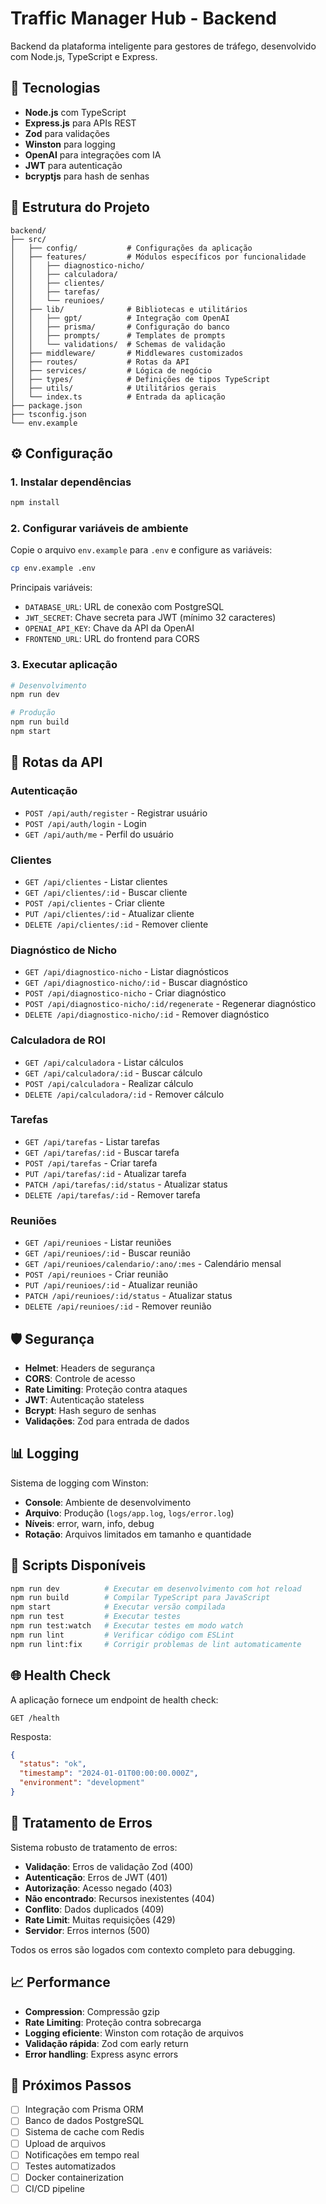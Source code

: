 # Traffic Manager Hub - Backend

Backend da plataforma inteligente para gestores de tráfego, desenvolvido com Node.js, TypeScript e Express.

## 🚀 Tecnologias

- **Node.js** com TypeScript
- **Express.js** para APIs REST
- **Zod** para validações
- **Winston** para logging
- **OpenAI** para integrações com IA
- **JWT** para autenticação
- **bcryptjs** para hash de senhas

## 📁 Estrutura do Projeto

```
backend/
├── src/
│   ├── config/           # Configurações da aplicação
│   ├── features/         # Módulos específicos por funcionalidade
│   │   ├── diagnostico-nicho/
│   │   ├── calculadora/
│   │   ├── clientes/
│   │   ├── tarefas/
│   │   └── reunioes/
│   ├── lib/              # Bibliotecas e utilitários
│   │   ├── gpt/          # Integração com OpenAI
│   │   ├── prisma/       # Configuração do banco
│   │   ├── prompts/      # Templates de prompts
│   │   └── validations/  # Schemas de validação
│   ├── middleware/       # Middlewares customizados
│   ├── routes/           # Rotas da API
│   ├── services/         # Lógica de negócio
│   ├── types/            # Definições de tipos TypeScript
│   ├── utils/            # Utilitários gerais
│   └── index.ts          # Entrada da aplicação
├── package.json
├── tsconfig.json
└── env.example
```

## ⚙️ Configuração

### 1. Instalar dependências

```bash
npm install
```

### 2. Configurar variáveis de ambiente

Copie o arquivo `env.example` para `.env` e configure as variáveis:

```bash
cp env.example .env
```

Principais variáveis:

- `DATABASE_URL`: URL de conexão com PostgreSQL
- `JWT_SECRET`: Chave secreta para JWT (mínimo 32 caracteres)
- `OPENAI_API_KEY`: Chave da API da OpenAI
- `FRONTEND_URL`: URL do frontend para CORS

### 3. Executar aplicação

```bash
# Desenvolvimento
npm run dev

# Produção
npm run build
npm start
```

## 🔗 Rotas da API

### Autenticação
- `POST /api/auth/register` - Registrar usuário
- `POST /api/auth/login` - Login
- `GET /api/auth/me` - Perfil do usuário

### Clientes
- `GET /api/clientes` - Listar clientes
- `GET /api/clientes/:id` - Buscar cliente
- `POST /api/clientes` - Criar cliente
- `PUT /api/clientes/:id` - Atualizar cliente
- `DELETE /api/clientes/:id` - Remover cliente

### Diagnóstico de Nicho
- `GET /api/diagnostico-nicho` - Listar diagnósticos
- `GET /api/diagnostico-nicho/:id` - Buscar diagnóstico
- `POST /api/diagnostico-nicho` - Criar diagnóstico
- `POST /api/diagnostico-nicho/:id/regenerate` - Regenerar diagnóstico
- `DELETE /api/diagnostico-nicho/:id` - Remover diagnóstico

### Calculadora de ROI
- `GET /api/calculadora` - Listar cálculos
- `GET /api/calculadora/:id` - Buscar cálculo
- `POST /api/calculadora` - Realizar cálculo
- `DELETE /api/calculadora/:id` - Remover cálculo

### Tarefas
- `GET /api/tarefas` - Listar tarefas
- `GET /api/tarefas/:id` - Buscar tarefa
- `POST /api/tarefas` - Criar tarefa
- `PUT /api/tarefas/:id` - Atualizar tarefa
- `PATCH /api/tarefas/:id/status` - Atualizar status
- `DELETE /api/tarefas/:id` - Remover tarefa

### Reuniões
- `GET /api/reunioes` - Listar reuniões
- `GET /api/reunioes/:id` - Buscar reunião
- `GET /api/reunioes/calendario/:ano/:mes` - Calendário mensal
- `POST /api/reunioes` - Criar reunião
- `PUT /api/reunioes/:id` - Atualizar reunião
- `PATCH /api/reunioes/:id/status` - Atualizar status
- `DELETE /api/reunioes/:id` - Remover reunião

## 🛡️ Segurança

- **Helmet**: Headers de segurança
- **CORS**: Controle de acesso
- **Rate Limiting**: Proteção contra ataques
- **JWT**: Autenticação stateless
- **Bcrypt**: Hash seguro de senhas
- **Validações**: Zod para entrada de dados

## 📊 Logging

Sistema de logging com Winston:

- **Console**: Ambiente de desenvolvimento
- **Arquivo**: Produção (`logs/app.log`, `logs/error.log`)
- **Níveis**: error, warn, info, debug
- **Rotação**: Arquivos limitados em tamanho e quantidade

## 🔧 Scripts Disponíveis

```bash
npm run dev          # Executar em desenvolvimento com hot reload
npm run build        # Compilar TypeScript para JavaScript
npm start            # Executar versão compilada
npm run test         # Executar testes
npm run test:watch   # Executar testes em modo watch
npm run lint         # Verificar código com ESLint
npm run lint:fix     # Corrigir problemas de lint automaticamente
```

## 🌐 Health Check

A aplicação fornece um endpoint de health check:

```
GET /health
```

Resposta:
```json
{
  "status": "ok",
  "timestamp": "2024-01-01T00:00:00.000Z",
  "environment": "development"
}
```

## 🚨 Tratamento de Erros

Sistema robusto de tratamento de erros:

- **Validação**: Erros de validação Zod (400)
- **Autenticação**: Erros de JWT (401)
- **Autorização**: Acesso negado (403)
- **Não encontrado**: Recursos inexistentes (404)
- **Conflito**: Dados duplicados (409)
- **Rate Limit**: Muitas requisições (429)
- **Servidor**: Erros internos (500)

Todos os erros são logados com contexto completo para debugging.

## 📈 Performance

- **Compression**: Compressão gzip
- **Rate Limiting**: Proteção contra sobrecarga
- **Logging eficiente**: Winston com rotação de arquivos
- **Validação rápida**: Zod com early return
- **Error handling**: Express async errors

## 🔮 Próximos Passos

- [ ] Integração com Prisma ORM
- [ ] Banco de dados PostgreSQL
- [ ] Sistema de cache com Redis
- [ ] Upload de arquivos
- [ ] Notificações em tempo real
- [ ] Testes automatizados
- [ ] Docker containerization
- [ ] CI/CD pipeline